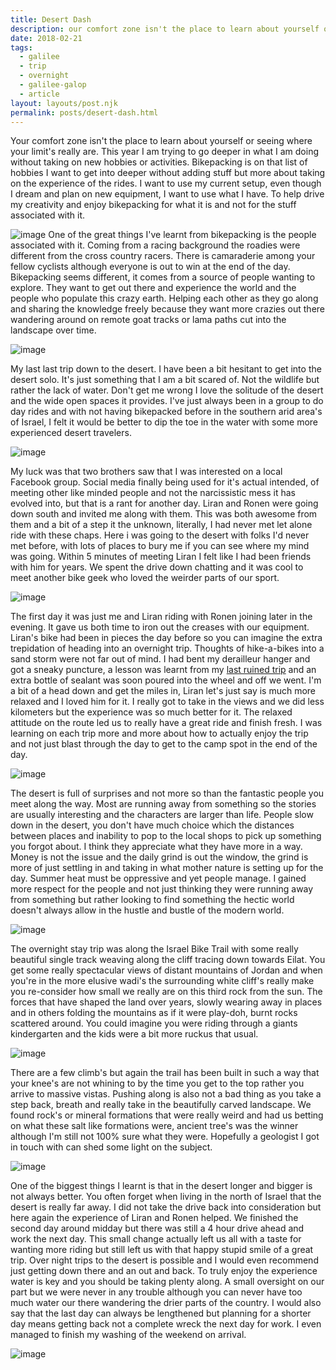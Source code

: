 ```yaml
---
title: Desert Dash
description: our comfort zone isn't the place to learn about yourself or seeing where your limit's really are.
date: 2018-02-21
tags:
  - galilee
  - trip
  - overnight
  - galilee-galop
  - article
layout: layouts/post.njk
permalink: posts/desert-dash.html
---
```

Your comfort zone isn't the place to learn about yourself or seeing where your limit's really are. This year I am trying to go deeper in what I am doing without taking on new hobbies or activities. Bikepacking is on that list of hobbies I want to get into deeper without adding stuff but more about taking on the experience of the rides. I want to use my current setup, even though I dream and plan on new equipment, I want to use what I have. To help drive my creativity and enjoy bikepacking for what it is and not for the stuff associated with it.

![image](/img/20180209_085505-01-1024x576.jpeg)
One of the great things I've learnt from bikepacking is the people associated with it. Coming from a racing background the roadies were different from the cross country racers. There is camaraderie among your fellow cyclists although everyone is out to win at the end of the day. Bikepacking seems different, it comes from a source of people wanting to explore. They want to get out there and experience the world and the people who populate this crazy earth. Helping each other as they go along and sharing the knowledge freely because they want more crazies out there wandering around on remote goat tracks or lama paths cut into the landscape over time.

![image](/img/20180209_142624-01-1024x576.jpeg)

My last last trip down to the desert. I have been a bit hesitant to get into the desert solo. It's just something that I am a bit scared of. Not the wildlife but rather the lack of water. Don't get me wrong I love the solitude of the desert and the wide open spaces it provides. I've just always been in a group to do day rides and with not having bikepacked before in the southern arid area's of Israel, I felt it would be better to dip the toe in the water with some more experienced desert travelers.

![image](/img/IMG_20180210_104603-01-1024x575.jpeg)

My luck was that two brothers saw that I was interested on a local Facebook group. Social media finally being used for it's actual intended, of meeting other like minded people and not the narcissistic mess it has evolved into, but that is a rant for another day. Liran and Ronen were going down south and invited me along with them. This was both awesome from them and a bit of a step it the unknown, literally, I had never met let alone ride with these chaps. Here i was going to the desert with folks I'd never met before, with lots of places to bury me if you can see where my mind was going. Within 5 minutes of meeting Liran I felt like I had been friends with him for years. We spent the drive down chatting and it was cool to meet another bike geek who loved the weirder parts of our sport.

![image](/img/20180209_145552-01-1024x576.jpeg)

The first day it was just me and Liran riding with Ronen joining later in the evening. It gave us both time to iron out the creases with our equipment. Liran's bike had been in pieces the day before so you can imagine the extra trepidation of heading into an overnight trip. Thoughts of hike-a-bikes into a sand storm were not far out of mind. I had bent my derailleur hanger and got a sneaky puncture, a lesson was learnt from my <a href="https://wp.me/p9vq8X-1O">last ruined trip</a> and an extra bottle of sealant was soon poured into the wheel and off we went. I'm a bit of a head down and get the miles in, Liran let's just say is much more relaxed and I loved him for it. I really got to take in the views and we did less kilometers but the experience was so much better for it. The relaxed attitude on the route led us to really have a great ride and finish fresh. I was learning on each trip more and more about how to actually enjoy the trip and not just blast through the day to get to the camp spot in the end of the day.

![image](/img/20180209_091946-01-1024x576.jpeg)

The desert is full of surprises and not more so than the fantastic people you meet along the way. Most are running away from something so the stories are usually interesting and the characters are larger than life. People slow down in the desert, you don't have much choice which the distances between places and inability to pop to the local shops to pick up something you forgot about. I think they appreciate what they have more in a way. Money is not the issue and the daily grind is out the window, the grind is more of just settling in and taking in what mother nature is setting up for the day. Summer heat must be oppressive and yet people manage. I gained more respect for the people and not just thinking they were running away from something but rather looking to find something the hectic world doesn't always allow in the hustle and bustle of the modern world.

![image](/img/20180209_090845-01-1024x576.jpeg)

The overnight stay trip was along the Israel Bike Trail with some really beautiful single track weaving along the cliff tracing down towards Eilat. You get some really spectacular views of distant mountains of Jordan and when you're in the more elusive wadi's the surrounding white cliff's really make you re-consider how small we really are on this third rock from the sun. The forces that have shaped the land over years, slowly wearing away in places and in others folding the mountains as if it were play-doh, burnt rocks scattered around. You could imagine you were riding through a giants kindergarten and the kids were a bit more ruckus that usual.

![image](/img/20180209_091715-01-1024x576.jpeg)

There are a few climb's but again the trail has been built in such a way that your knee's are not whining to by the time you get to the top rather you arrive to massive vistas. Pushing along is also not a bad thing as you take a step back, breath and really take in the beautifully carved landscape. We found rock's or mineral formations that were really weird and had us betting on what these salt like formations were, ancient tree's was the winner although I'm still not 100% sure what they were. Hopefully a geologist I got in touch with can shed some light on the subject.

![image](/img/IMG_20180209_103435-01-1024x575.jpeg)

One of the biggest things I learnt is that in the desert longer and bigger is not always better. You often forget when living in the north of Israel that the desert is really far away. I did not take the drive back into consideration but here again the experience of Liran and Ronen helped. We finished the second day around midday but there was still a 4 hour drive ahead and work the next day. This small change actually left us all with a taste for wanting more riding but still left us with that happy stupid smile of a great trip. Over night trips to the desert is possible and I would even recommend just getting down there and an out and back. To truly enjoy the experience water is key and you should be taking plenty along. A small oversight on our part but we were never in any trouble although you can never have too much water our there wandering the drier parts of the country. I would also say that the last day can always be lengthened but planning for a shorter day means getting back not a complete wreck the next day for work. I even managed to finish my washing of the weekend on arrival.

![image](/img/20180210_062754-01-01-1024x576.jpeg)